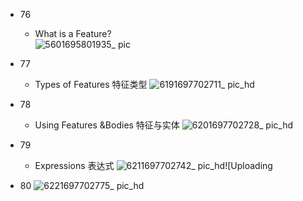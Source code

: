 - 76
  - What is a Feature?  
![5601695801935_ pic](https://github.com/ChenxingWang93/Using-NX-Open-to-Improve-Workflows/assets/31954987/ef653310-2a34-4346-a070-b36bb550b1f0)

- 77
  - Types of Features 特征类型
![6191697702711_ pic_hd](https://github.com/ChenxingWang93/Using-NX-Open-to-Improve-Workflows/assets/31954987/72bc9c92-ab10-4194-a737-15799f8299b4)

- 78
  - Using Features &Bodies 特征与实体
![6201697702728_ pic_hd](https://github.com/ChenxingWang93/Using-NX-Open-to-Improve-Workflows/assets/31954987/337844f6-aa51-4a85-8f37-fae5ed089737)

- 79
  - Expressions 表达式
![6211697702742_ pic_hd](https://github.com/ChenxingWang93/Using-NX-Open-to-Improve-Workflows/assets/31954987/c72b47fe-da4e-48ac-97eb-5a3a2c76da13)![Uploading

- 80
![6221697702775_ pic_hd](https://github.com/ChenxingWang93/Using-NX-Open-to-Improve-Workflows/assets/31954987/e6f5e742-7f54-4f10-ab58-b4dedbc3c6fa)
